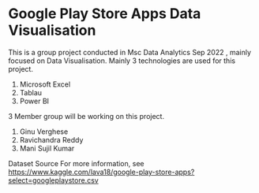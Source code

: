 # Google Play Store Apps Data Visualisation

This is a group project conducted in Msc Data Analytics Sep 2022 , mainly focused on Data Visualisation.
Mainly 3 technologies are used for this project.

1. Microsoft Excel
2. Tablau
3. Power BI

3 Member group will be working on this project.

1. Ginu Verghese
2. Ravichandra Reddy
3. Mani Sujil Kumar

Dataset Source
For more information, see <https://www.kaggle.com/lava18/google-play-store-apps?select=googleplaystore.csv>
